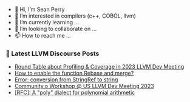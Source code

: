 - 👋 Hi, I’m Sean Perry
- 👀 I’m interested in compilers (c++, COBOL, llvm)
- 🌱 I’m currently learning ...
- 💞️ I’m looking to collaborate on ...
- 📫 How to reach me ...

<!---
s66perry/s66perry is a ✨ special ✨ repository because its `README.md` (this file) appears on your GitHub profile.
You can click the Preview link to take a look at your changes.
--->
### 📕 Latest LLVM Discourse Posts

<!-- DISCOURSE-LLVM:START -->
- [Round Table about Profiling &amp; Coverage in 2023 LLVM Dev Meeting](https://discourse.llvm.org/t/round-table-about-profiling-coverage-in-2023-llvm-dev-meeting/73982#post_4)
- [How to enable the function Rebase and merge?](https://discourse.llvm.org/t/how-to-enable-the-function-rebase-and-merge/73990#post_4)
- [Error: conversion from StringRef to string](https://discourse.llvm.org/t/error-conversion-from-stringref-to-string/73965#post_3)
- [Community.o Workshop @ US LLVM Dev Meeting 2023](https://discourse.llvm.org/t/community-o-workshop-us-llvm-dev-meeting-2023/73994#post_4)
- [[RFC]: A &quot;poly&quot; dialect for polynomial arithmetic](https://discourse.llvm.org/t/rfc-a-poly-dialect-for-polynomial-arithmetic/73891#post_4)
<!-- DISCOURSE-LLVM:END -->
